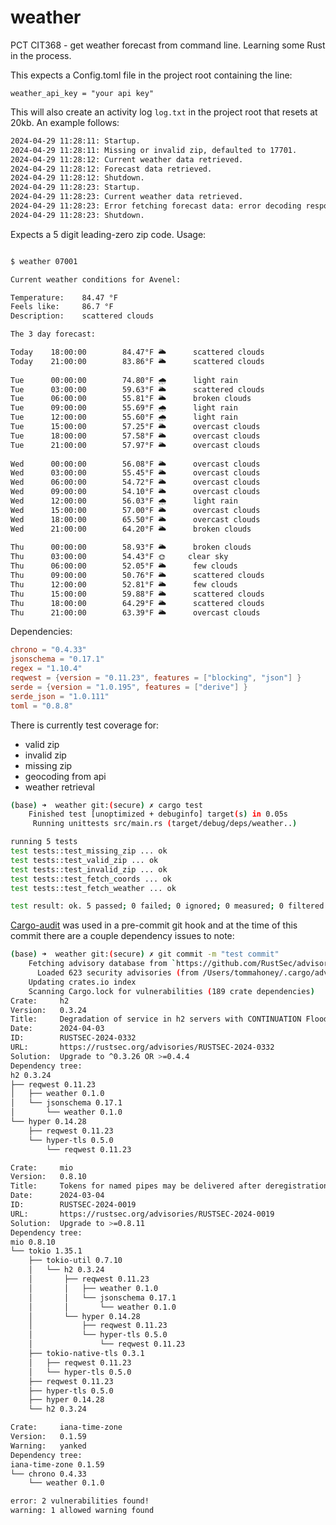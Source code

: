 # weather
PCT CIT368 - get weather forecast from command line. Learning some Rust in the process.

This expects a Config.toml file in the project root containing the line:

```weather_api_key = "your api key"```

This will also create an activity log `log.txt` in the project root that resets at 20kb. An example follows:

```bash
2024-04-29 11:28:11: Startup.
2024-04-29 11:28:11: Missing or invalid zip, defaulted to 17701.
2024-04-29 11:28:12: Current weather data retrieved.
2024-04-29 11:28:12: Forecast data retrieved.
2024-04-29 11:28:12: Shutdown.
2024-04-29 11:28:23: Startup.
2024-04-29 11:28:23: Current weather data retrieved.
2024-04-29 11:28:23: Error fetching forecast data: error decoding response body: missing field `lat` at line 1 column 16190
2024-04-29 11:28:23: Shutdown.
```


Expects a 5 digit leading-zero zip code. Usage: 

```bash

$ weather 07001

Current weather conditions for Avenel:

Temperature:    84.47 °F
Feels like:     86.7 °F
Description:    scattered clouds

The 3 day forecast:

Today    18:00:00        84.47°F 🌥️      scattered clouds
Today    21:00:00        83.86°F 🌥️      scattered clouds
 
Tue      00:00:00        74.80°F 🌧️      light rain
Tue      03:00:00        59.63°F 🌥️      scattered clouds
Tue      06:00:00        55.81°F 🌥️      broken clouds
Tue      09:00:00        55.69°F 🌧️      light rain
Tue      12:00:00        55.60°F 🌧️      light rain
Tue      15:00:00        57.25°F 🌥️      overcast clouds
Tue      18:00:00        57.58°F 🌥️      overcast clouds
Tue      21:00:00        57.97°F 🌥️      overcast clouds
 
Wed      00:00:00        56.08°F 🌥️      overcast clouds
Wed      03:00:00        55.45°F 🌥️      overcast clouds
Wed      06:00:00        54.72°F 🌥️      overcast clouds
Wed      09:00:00        54.10°F 🌥️      overcast clouds
Wed      12:00:00        56.03°F 🌧️      light rain
Wed      15:00:00        57.00°F 🌥️      overcast clouds
Wed      18:00:00        65.50°F 🌥️      overcast clouds
Wed      21:00:00        64.20°F 🌥️      broken clouds
 
Thu      00:00:00        58.93°F 🌥️      broken clouds
Thu      03:00:00        54.43°F 🌞     clear sky
Thu      06:00:00        52.05°F 🌥️      few clouds
Thu      09:00:00        50.76°F 🌥️      scattered clouds
Thu      12:00:00        52.81°F 🌥️      few clouds
Thu      15:00:00        59.88°F 🌥️      scattered clouds
Thu      18:00:00        64.29°F 🌥️      scattered clouds
Thu      21:00:00        63.39°F 🌥️      overcast clouds

```

Dependencies:

```toml
chrono = "0.4.33"
jsonschema = "0.17.1"
regex = "1.10.4"
reqwest = {version = "0.11.23", features = ["blocking", "json"] }
serde = {version = "1.0.195", features = ["derive"] }
serde_json = "1.0.111"
toml = "0.8.8"

```

There is currently test coverage for:
- valid zip
- invalid zip
- missing zip
- geocoding from api
- weather retrieval

```bash
(base) ➜  weather git:(secure) ✗ cargo test
    Finished test [unoptimized + debuginfo] target(s) in 0.05s
     Running unittests src/main.rs (target/debug/deps/weather..)

running 5 tests
test tests::test_missing_zip ... ok
test tests::test_valid_zip ... ok
test tests::test_invalid_zip ... ok
test tests::test_fetch_coords ... ok
test tests::test_fetch_weather ... ok

test result: ok. 5 passed; 0 failed; 0 ignored; 0 measured; 0 filtered out; finished in 0.40s
```

[Cargo-audit](https://docs.rs/cargo-audit/latest/cargo_audit/) was used in a pre-commit git hook and at the time of this commit there are a couple dependency issues to note:

```bash
(base) ➜  weather git:(secure) ✗ git commit -m "test commit"
    Fetching advisory database from `https://github.com/RustSec/advisory-db.git`
      Loaded 623 security advisories (from /Users/tommahoney/.cargo/advisory-db)
    Updating crates.io index
    Scanning Cargo.lock for vulnerabilities (189 crate dependencies)
Crate:     h2
Version:   0.3.24
Title:     Degradation of service in h2 servers with CONTINUATION Flood
Date:      2024-04-03
ID:        RUSTSEC-2024-0332
URL:       https://rustsec.org/advisories/RUSTSEC-2024-0332
Solution:  Upgrade to ^0.3.26 OR >=0.4.4
Dependency tree:
h2 0.3.24
├── reqwest 0.11.23
│   ├── weather 0.1.0
│   └── jsonschema 0.17.1
│       └── weather 0.1.0
└── hyper 0.14.28
    ├── reqwest 0.11.23
    └── hyper-tls 0.5.0
        └── reqwest 0.11.23

Crate:     mio
Version:   0.8.10
Title:     Tokens for named pipes may be delivered after deregistration
Date:      2024-03-04
ID:        RUSTSEC-2024-0019
URL:       https://rustsec.org/advisories/RUSTSEC-2024-0019
Solution:  Upgrade to >=0.8.11
Dependency tree:
mio 0.8.10
└── tokio 1.35.1
    ├── tokio-util 0.7.10
    │   └── h2 0.3.24
    │       ├── reqwest 0.11.23
    │       │   ├── weather 0.1.0
    │       │   └── jsonschema 0.17.1
    │       │       └── weather 0.1.0
    │       └── hyper 0.14.28
    │           ├── reqwest 0.11.23
    │           └── hyper-tls 0.5.0
    │               └── reqwest 0.11.23
    ├── tokio-native-tls 0.3.1
    │   ├── reqwest 0.11.23
    │   └── hyper-tls 0.5.0
    ├── reqwest 0.11.23
    ├── hyper-tls 0.5.0
    ├── hyper 0.14.28
    └── h2 0.3.24

Crate:     iana-time-zone
Version:   0.1.59
Warning:   yanked
Dependency tree:
iana-time-zone 0.1.59
└── chrono 0.4.33
    └── weather 0.1.0

error: 2 vulnerabilities found!
warning: 1 allowed warning found
```